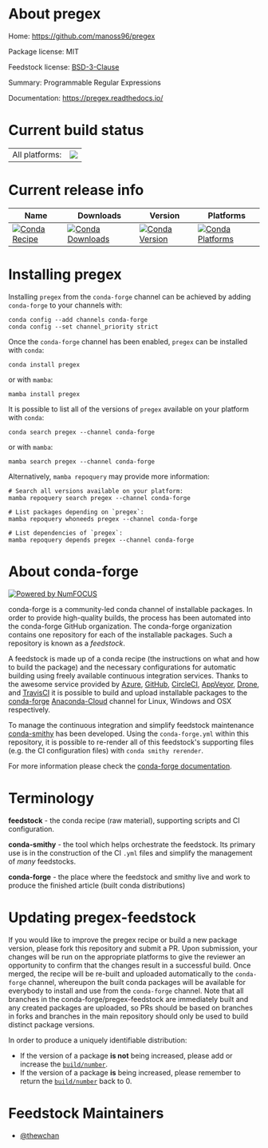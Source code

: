 About pregex
============

Home: https://github.com/manoss96/pregex

Package license: MIT

Feedstock license: [BSD-3-Clause](https://github.com/conda-forge/pregex-feedstock/blob/main/LICENSE.txt)

Summary: Programmable Regular Expressions

Documentation: https://pregex.readthedocs.io/

Current build status
====================


<table><tr><td>All platforms:</td>
    <td>
      <a href="https://dev.azure.com/conda-forge/feedstock-builds/_build/latest?definitionId=16795&branchName=main">
        <img src="https://dev.azure.com/conda-forge/feedstock-builds/_apis/build/status/pregex-feedstock?branchName=main">
      </a>
    </td>
  </tr>
</table>

Current release info
====================

| Name | Downloads | Version | Platforms |
| --- | --- | --- | --- |
| [![Conda Recipe](https://img.shields.io/badge/recipe-pregex-green.svg)](https://anaconda.org/conda-forge/pregex) | [![Conda Downloads](https://img.shields.io/conda/dn/conda-forge/pregex.svg)](https://anaconda.org/conda-forge/pregex) | [![Conda Version](https://img.shields.io/conda/vn/conda-forge/pregex.svg)](https://anaconda.org/conda-forge/pregex) | [![Conda Platforms](https://img.shields.io/conda/pn/conda-forge/pregex.svg)](https://anaconda.org/conda-forge/pregex) |

Installing pregex
=================

Installing `pregex` from the `conda-forge` channel can be achieved by adding `conda-forge` to your channels with:

```
conda config --add channels conda-forge
conda config --set channel_priority strict
```

Once the `conda-forge` channel has been enabled, `pregex` can be installed with `conda`:

```
conda install pregex
```

or with `mamba`:

```
mamba install pregex
```

It is possible to list all of the versions of `pregex` available on your platform with `conda`:

```
conda search pregex --channel conda-forge
```

or with `mamba`:

```
mamba search pregex --channel conda-forge
```

Alternatively, `mamba repoquery` may provide more information:

```
# Search all versions available on your platform:
mamba repoquery search pregex --channel conda-forge

# List packages depending on `pregex`:
mamba repoquery whoneeds pregex --channel conda-forge

# List dependencies of `pregex`:
mamba repoquery depends pregex --channel conda-forge
```


About conda-forge
=================

[![Powered by
NumFOCUS](https://img.shields.io/badge/powered%20by-NumFOCUS-orange.svg?style=flat&colorA=E1523D&colorB=007D8A)](https://numfocus.org)

conda-forge is a community-led conda channel of installable packages.
In order to provide high-quality builds, the process has been automated into the
conda-forge GitHub organization. The conda-forge organization contains one repository
for each of the installable packages. Such a repository is known as a *feedstock*.

A feedstock is made up of a conda recipe (the instructions on what and how to build
the package) and the necessary configurations for automatic building using freely
available continuous integration services. Thanks to the awesome service provided by
[Azure](https://azure.microsoft.com/en-us/services/devops/), [GitHub](https://github.com/),
[CircleCI](https://circleci.com/), [AppVeyor](https://www.appveyor.com/),
[Drone](https://cloud.drone.io/welcome), and [TravisCI](https://travis-ci.com/)
it is possible to build and upload installable packages to the
[conda-forge](https://anaconda.org/conda-forge) [Anaconda-Cloud](https://anaconda.org/)
channel for Linux, Windows and OSX respectively.

To manage the continuous integration and simplify feedstock maintenance
[conda-smithy](https://github.com/conda-forge/conda-smithy) has been developed.
Using the ``conda-forge.yml`` within this repository, it is possible to re-render all of
this feedstock's supporting files (e.g. the CI configuration files) with ``conda smithy rerender``.

For more information please check the [conda-forge documentation](https://conda-forge.org/docs/).

Terminology
===========

**feedstock** - the conda recipe (raw material), supporting scripts and CI configuration.

**conda-smithy** - the tool which helps orchestrate the feedstock.
                   Its primary use is in the construction of the CI ``.yml`` files
                   and simplify the management of *many* feedstocks.

**conda-forge** - the place where the feedstock and smithy live and work to
                  produce the finished article (built conda distributions)


Updating pregex-feedstock
=========================

If you would like to improve the pregex recipe or build a new
package version, please fork this repository and submit a PR. Upon submission,
your changes will be run on the appropriate platforms to give the reviewer an
opportunity to confirm that the changes result in a successful build. Once
merged, the recipe will be re-built and uploaded automatically to the
`conda-forge` channel, whereupon the built conda packages will be available for
everybody to install and use from the `conda-forge` channel.
Note that all branches in the conda-forge/pregex-feedstock are
immediately built and any created packages are uploaded, so PRs should be based
on branches in forks and branches in the main repository should only be used to
build distinct package versions.

In order to produce a uniquely identifiable distribution:
 * If the version of a package **is not** being increased, please add or increase
   the [``build/number``](https://docs.conda.io/projects/conda-build/en/latest/resources/define-metadata.html#build-number-and-string).
 * If the version of a package **is** being increased, please remember to return
   the [``build/number``](https://docs.conda.io/projects/conda-build/en/latest/resources/define-metadata.html#build-number-and-string)
   back to 0.

Feedstock Maintainers
=====================

* [@thewchan](https://github.com/thewchan/)

